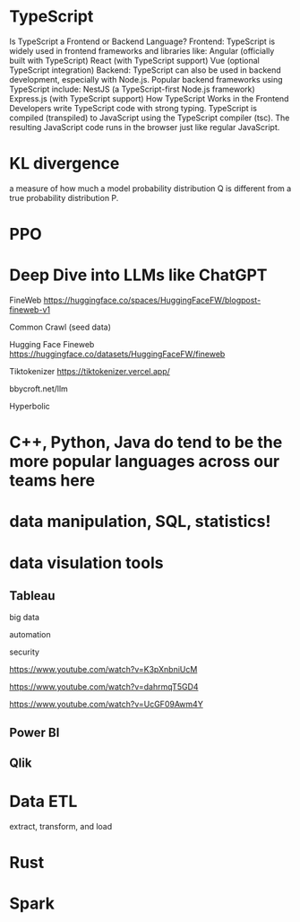 # TypeScript

Is TypeScript a Frontend or Backend Language?
Frontend: TypeScript is widely used in frontend frameworks and libraries like:
Angular (officially built with TypeScript)
React (with TypeScript support)
Vue (optional TypeScript integration)
Backend: TypeScript can also be used in backend development, especially with Node.js. Popular backend frameworks using TypeScript include:
NestJS (a TypeScript-first Node.js framework)
Express.js (with TypeScript support)
How TypeScript Works in the Frontend
Developers write TypeScript code with strong typing.
TypeScript is compiled (transpiled) to JavaScript using the TypeScript compiler (tsc).
The resulting JavaScript code runs in the browser just like regular JavaScript.


# KL divergence

 a measure of how much a model probability distribution Q is different from a true probability distribution P.


# PPO




# Deep Dive into LLMs like ChatGPT

FineWeb
https://huggingface.co/spaces/HuggingFaceFW/blogpost-fineweb-v1

Common Crawl (seed data)

Hugging Face Fineweb  https://huggingface.co/datasets/HuggingFaceFW/fineweb

Tiktokenizer  https://tiktokenizer.vercel.app/

bbycroft.net/llm

Hyperbolic



# C++, Python, Java do tend to be the more popular languages across our teams here


# data manipulation, SQL, statistics!



# data visulation tools
## Tableau

big data 

automation

security

https://www.youtube.com/watch?v=K3pXnbniUcM


https://www.youtube.com/watch?v=dahrmqT5GD4

https://www.youtube.com/watch?v=UcGF09Awm4Y




## Power BI

## Qlik


# Data ETL

extract, transform, and load


# Rust


# Spark
